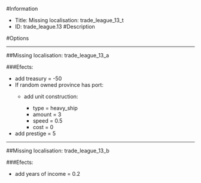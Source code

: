 #Information
 - Title: Missing localisation: trade_league_13_t
 - ID: trade_league.13
#Description

#Options

___
##Missing localisation: trade_league_13_a

###Efects:<ul><li>add treasury = -50</li><li>If random owned province has port:</li><ul><li>add unit construction:</li><ul><li>type = heavy_ship</li><li>amount = 3</li><li>speed = 0.5</li><li>cost = 0</li></ul></ul><li>add prestige = 5</li></ul>

___
##Missing localisation: trade_league_13_b

###Efects:<ul><li>add years of income = 0.2</li></ul>
